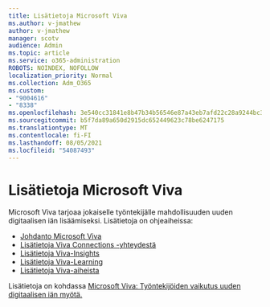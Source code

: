 ```yaml
---
title: Lisätietoja Microsoft Viva
ms.author: v-jmathew
author: v-jmathew
manager: scotv
audience: Admin
ms.topic: article
ms.service: o365-administration
ROBOTS: NOINDEX, NOFOLLOW
localization_priority: Normal
ms.collection: Adm_O365
ms.custom:
- "9004616"
- "8338"
ms.openlocfilehash: 3e540cc31841e8b47b34b56546e87a43eb7afd22c28a9244bc3016e9937b087c
ms.sourcegitcommit: b5f7da89a650d2915dc652449623c78be6247175
ms.translationtype: MT
ms.contentlocale: fi-FI
ms.lasthandoff: 08/05/2021
ms.locfileid: "54087493"
---
```

# <a name="learn-about-microsoft-viva"></a>Lisätietoja Microsoft Viva

Microsoft Viva tarjoaa jokaiselle työntekijälle mahdollisuuden uuden digitaalisen iän lisäämiseksi. Lisätietoja on ohjeaiheissa:

- [Johdanto Microsoft Viva](https://www.microsoft.com/microsoft-viva/overview)
- [Lisätietoja Viva Connections -yhteydestä](https://aka.ms/VivaConnectionsBlog/)
- [Lisätietoja Viva-Insights](https://aka.ms/VivaInsightsBlog)
- [Lisätietoja Viva-Learning](https://aka.ms/VivaLearningBlog)
- [Lisätietoja Viva-aiheista](https://aka.ms/viva/topics/blog)

Lisätietoja on kohdassa [Microsoft Viva: Työntekijöiden vaikutus uuden digitaalisen iän myötä.](https://www.microsoft.com/microsoft-365/blog/2021/02/04/microsoft-viva-empowering-every-employee-for-the-new-digital-age/)
